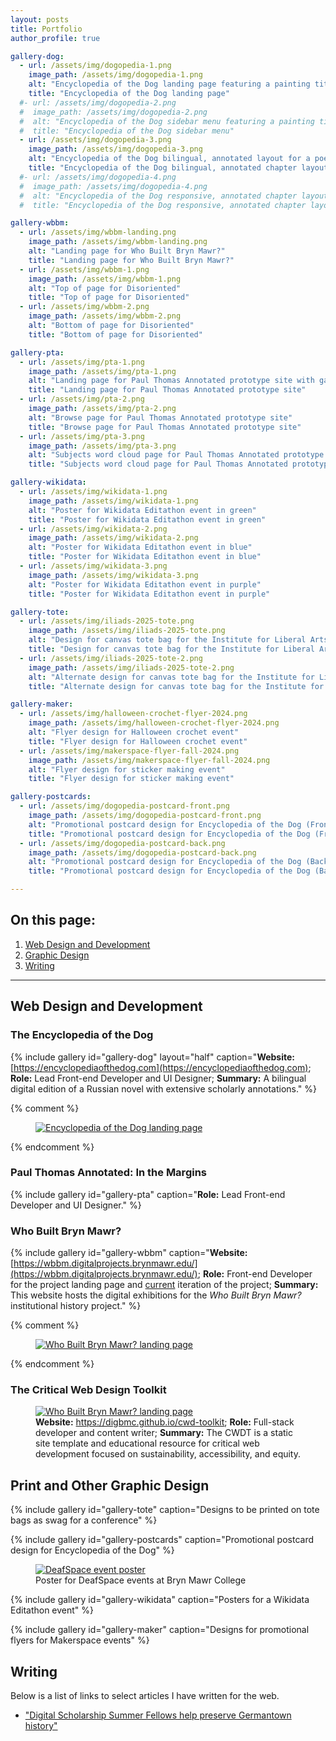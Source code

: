 ```yaml
---
layout: posts
title: Portfolio
author_profile: true

gallery-dog:
  - url: /assets/img/dogopedia-1.png
    image_path: /assets/img/dogopedia-1.png
    alt: "Encyclopedia of the Dog landing page featuring a painting titled, 'Hunters in the Snow' by Pieter Bruegel"
    title: "Encyclopedia of the Dog landing page"
  #- url: /assets/img/dogopedia-2.png
  #  image_path: /assets/img/dogopedia-2.png
  #  alt: "Encyclopedia of the Dog sidebar menu featuring a painting titled, 'Man lecturing to wolves'"
  #  title: "Encyclopedia of the Dog sidebar menu"
  - url: /assets/img/dogopedia-3.png
    image_path: /assets/img/dogopedia-3.png
    alt: "Encyclopedia of the Dog bilingual, annotated layout for a poetry chapter"
    title: "Encyclopedia of the Dog bilingual, annotated chapter layout"
  #- url: /assets/img/dogopedia-4.png
  #  image_path: /assets/img/dogopedia-4.png
  #  alt: "Encyclopedia of the Dog responsive, annotated chapter layout for mobile devices"
  #  title: "Encyclopedia of the Dog responsive, annotated chapter layout for mobile devices"

gallery-wbbm:
  - url: /assets/img/wbbm-landing.png
    image_path: /assets/img/wbbm-landing.png
    alt: "Landing page for Who Built Bryn Mawr?"
    title: "Landing page for Who Built Bryn Mawr?"
  - url: /assets/img/wbbm-1.png
    image_path: /assets/img/wbbm-1.png
    alt: "Top of page for Disoriented"
    title: "Top of page for Disoriented"
  - url: /assets/img/wbbm-2.png
    image_path: /assets/img/wbbm-2.png
    alt: "Bottom of page for Disoriented"
    title: "Bottom of page for Disoriented"

gallery-pta:
  - url: /assets/img/pta-1.png
    image_path: /assets/img/pta-1.png
    alt: "Landing page for Paul Thomas Annotated prototype site with gallery of images from PTA's films"
    title: "Landing page for Paul Thomas Annotated prototype site"
  - url: /assets/img/pta-2.png
    image_path: /assets/img/pta-2.png
    alt: "Browse page for Paul Thomas Annotated prototype site"
    title: "Browse page for Paul Thomas Annotated prototype site"
  - url: /assets/img/pta-3.png
    image_path: /assets/img/pta-3.png
    alt: "Subjects word cloud page for Paul Thomas Annotated prototype site"
    title: "Subjects word cloud page for Paul Thomas Annotated prototype site"

gallery-wikidata:
  - url: /assets/img/wikidata-1.png
    image_path: /assets/img/wikidata-1.png
    alt: "Poster for Wikidata Editathon event in green"
    title: "Poster for Wikidata Editathon event in green"
  - url: /assets/img/wikidata-2.png
    image_path: /assets/img/wikidata-2.png
    alt: "Poster for Wikidata Editathon event in blue"
    title: "Poster for Wikidata Editathon event in blue"
  - url: /assets/img/wikidata-3.png
    image_path: /assets/img/wikidata-3.png
    alt: "Poster for Wikidata Editathon event in purple"
    title: "Poster for Wikidata Editathon event in purple"

gallery-tote:
  - url: /assets/img/iliads-2025-tote.png
    image_path: /assets/img/iliads-2025-tote.png
    alt: "Design for canvas tote bag for the Institute for Liberal Arts Digital Scholarship (ILiADS) 2025 at Bryn Mawr College"
    title: "Design for canvas tote bag for the Institute for Liberal Arts Digital Scholarship (ILiADS) 2025 at Bryn Mawr College"
  - url: /assets/img/iliads-2025-tote-2.png
    image_path: /assets/img/iliads-2025-tote-2.png
    alt: "Alternate design for canvas tote bag for the Institute for Liberal Arts Digital Scholarship (ILiADS) 2025 at Bryn Mawr College"
    title: "Alternate design for canvas tote bag for the Institute for Liberal Arts Digital Scholarship (ILiADS) 2025 at Bryn Mawr College"

gallery-maker:
  - url: /assets/img/halloween-crochet-flyer-2024.png
    image_path: /assets/img/halloween-crochet-flyer-2024.png
    alt: "Flyer design for Halloween crochet event"
    title: "Flyer design for Halloween crochet event"
  - url: /assets/img/makerspace-flyer-fall-2024.png
    image_path: /assets/img/makerspace-flyer-fall-2024.png
    alt: "Flyer design for sticker making event"
    title: "Flyer design for sticker making event"

gallery-postcards:
  - url: /assets/img/dogopedia-postcard-front.png
    image_path: /assets/img/dogopedia-postcard-front.png
    alt: "Promotional postcard design for Encyclopedia of the Dog (Front)"
    title: "Promotional postcard design for Encyclopedia of the Dog (Front)"
  - url: /assets/img/dogopedia-postcard-back.png
    image_path: /assets/img/dogopedia-postcard-back.png
    alt: "Promotional postcard design for Encyclopedia of the Dog (Back)"
    title: "Promotional postcard design for Encyclopedia of the Dog (Back)"

---
```


## On this page:
1. [Web Design and Development](#web-design-and-development)
2. [Graphic Design](#graphic-design)
3. [Writing](#writing)
<!-- 4. [Works in Progress](#works-in-progress) -->

---

## Web Design and Development

### The Encyclopedia of the Dog

{% include gallery id="gallery-dog" layout="half" caption="**Website:** [https://encyclopediaofthedog.com](https://encyclopediaofthedog.com); **Role:** Lead Front-end Developer and UI Designer; **Summary:** A bilingual digital edition of a Russian novel with extensive scholarly annotations." %}

{% comment %}
  <figure>
    <a href="https://encyclopediaofthedog.com/"><img alt="Encyclopedia of the Dog landing page" src="{{ site.baseurl }}/assets/img/dogopedia-1.png"/></a>
  </figure>
{% endcomment %}

### Paul Thomas Annotated: In the Margins

{% include gallery id="gallery-pta" caption="**Role:** Lead Front-end Developer and UI Designer." %}


### Who Built Bryn Mawr?

{% include gallery id="gallery-wbbm" caption="**Website:** [https://wbbm.digitalprojects.brynmawr.edu/](https://wbbm.digitalprojects.brynmawr.edu/); **Role:** Front-end Developer for the project landing page and [current](https://wbbm.digitalprojects.brynmawr.edu/current/) iteration of the project; **Summary:** This website hosts the digital exhibitions for the *Who Built Bryn Mawr?* institutional history project." %}

{% comment %}
  <figure>
    <a href="https://wbbm.digitalprojects.brynmawr.edu/"><img alt="Who Built Bryn Mawr? landing page" src="{{ site.baseurl }}/assets/img/wbbm-landing.png"/></a>
  </figure>
{% endcomment %}


### The Critical Web Design Toolkit

<figure>
  <a href="https://digbmc.github.io/cwd-toolkit/"><img alt="Who Built Bryn Mawr? landing page" src="{{ site.baseurl }}/assets/img/cwdt-landing.png"/></a>
  <figcaption>
    <strong>Website:</strong> <a href="https://digbmc.github.io/cwd-toolkit/">https://digbmc.github.io/cwd-toolkit</a>; <strong>Role:</strong> Full-stack developer and content writer; <strong>Summary:</strong> The CWDT is a static site template and educational resource for critical web development focused on sustainability, accessibility, and equity.
  </figcaption>
</figure>


## Print and Other Graphic Design

{% include gallery id="gallery-tote" caption="Designs to be printed on tote bags as swag for a conference" %}

{% include gallery id="gallery-postcards" caption="Promotional postcard design for Encyclopedia of the Dog" %}

<figure>
    <a href="{{ site.baseurl }}/assets/img/deafspace-poster.png"><img alt="DeafSpace event poster" src="{{ site.baseurl }}/assets/img/deafspace-poster.png"/></a>
    <figcaption>Poster for DeafSpace events at Bryn Mawr College</figcaption>
</figure>

{% include gallery id="gallery-wikidata" caption="Posters for a Wikidata Editathon event" %}

{% include gallery id="gallery-maker" caption="Designs for promotional flyers for Makerspace events" %}

<!--
<figure class="third">
	<img src="/assets/img/makerspace-sticker-1.png">
	<img src="/assets/img/makerspace-sticker-2.png">
	<img src="/assets/img/makerspace-sticker-3.png">
	<figcaption>Promotional stickers for BMC Makerspaces</figcaption>
</figure>
-->

## Writing
Below is a list of links to select articles I have written for the web.

- ["Digital Scholarship Summer Fellows help preserve Germantown history"](https://www.brynmawr.edu/stories/digital-scholarship-summer-fellows-help-preserve-germantown-history)

<!--
## Works in Progress

### DoggEd
  
**GitHub:** [https://github.com/cboucher01/dogged](https://github.com/cboucher01/dogged)

**Summary:** A Jekyll template for minimal bilingual editions, based on [Ed](http://minicomp.github.io/ed) and inspired by the [Encyclopedia of the Dog](https://encyclopediaofthedog.com).
-->